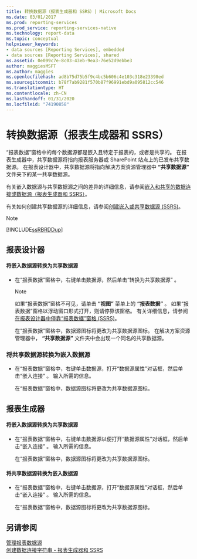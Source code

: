 ```yaml
---
title: 转换数据源（报表生成器和 SSRS）| Microsoft Docs
ms.date: 03/01/2017
ms.prod: reporting-services
ms.prod_service: reporting-services-native
ms.technology: report-data
ms.topic: conceptual
helpviewer_keywords:
- data sources [Reporting Services], embedded
- data sources [Reporting Services], shared
ms.assetid: 0e099c7e-8c03-43eb-9ea3-76e52d9ebbe3
author: maggiesMSFT
ms.author: maggies
ms.openlocfilehash: ad8b75d75b5f9c4bc5b606c4e103c318e23398ed
ms.sourcegitcommit: b78f7ab9281f570b87f96991ebd9a095812cc546
ms.translationtype: HT
ms.contentlocale: zh-CN
ms.lasthandoff: 01/31/2020
ms.locfileid: "74190858"
---
```

# <a name="convert-data-sources-report-builder-and-ssrs"></a>转换数据源（报表生成器和 SSRS）
  “报表数据”窗格中的每个数据源都是嵌入且特定于报表的，或者是共享的。 在报表生成器中，共享数据源将指向报表服务器或 SharePoint 站点上的已发布共享数据源。 在报表设计器中，共享数据源将指向解决方案资源管理器中 **“共享数据源”** 文件夹下的某一共享数据源。  
  
 有关嵌入数据源与共享数据源之间的差异的详细信息，请参阅[嵌入和共享的数据连接或数据源（报表生成器和 SSRS）](https://msdn.microsoft.com/library/f417782c-b85a-4c4d-8a40-839176daba56)。  
  
 有关如何创建共享数据源的详细信息，请参阅[创建嵌入或共享数据源 (SSRS)](https://msdn.microsoft.com/library/b111a8d0-a60d-4c8b-b00a-51644b19c34b)。  
  
> [!NOTE]  
>  [!INCLUDE[ssRBRDDup](../../includes/ssrbrddup-md.md)]  
  
## <a name="report-designer"></a>报表设计器  
  
#### <a name="to-convert-a-data-source-from-embedded-to-shared"></a>将嵌入数据源转换为共享数据源  
  
-   在“报表数据”窗格中，右键单击数据源，然后单击“转换为共享数据源”  。  
  
    > [!NOTE]  
    >  如果“报表数据”窗格不可见，请单击 **“视图”** 菜单上的 **“报表数据”** 。 如果“报表数据”窗格以浮动窗口形式打开，则请停靠该窗格。 有关详细信息，请参阅[在报表设计器中停靠“报表数据”窗格 (SSRS)](../../reporting-services/tools/dock-the-report-data-pane-in-report-designer-ssrs.md)。  
  
     在“报表数据”窗格中，数据源图标将更改为共享数据源图标。 在解决方案资源管理器中， **“共享数据源”** 文件夹中会出现一个同名的共享数据源。  
  
### <a name="to-convert-a-data-source-from-shared-to-embedded"></a>将共享数据源转换为嵌入数据源  
  
-   在“报表数据”窗格中，右键单击数据源，打开“数据源属性”对话框，然后单击“嵌入连接”   。 输入所需的信息。  
  
     在“报表数据”窗格中，数据源图标将更改为共享数据源图标。  
  
## <a name="report-builder"></a>报表生成器  
  
#### <a name="to-convert-a-data-source-from-embedded-to-shared"></a>将嵌入数据源转换为共享数据源  
  
-   在“报表数据”窗格中，右键单击数据源以便打开“数据源属性”对话框，然后单击“嵌入连接”   。 输入所需的信息。  
  
     在“报表数据”窗格中，数据源图标将更改为共享数据源图标。  
  
#### <a name="to-convert-a-data-source-from-shared-to-embedded"></a>将共享数据源转换为嵌入数据源  
  
-   在“报表数据”窗格中，右键单击数据源，打开“数据源属性”对话框，然后单击“嵌入连接”   。 输入所需的信息。  
  
     在“报表数据”窗格中，数据源图标将更改为共享数据源图标。  
  
## <a name="see-also"></a>另请参阅  
 [管理报表数据源](../../reporting-services/report-data/manage-report-data-sources.md)   
 [创建数据连接字符串 - 报表生成器和 SSRS](../../reporting-services/report-data/data-connections-data-sources-and-connection-strings-report-builder-and-ssrs.md)  
  
  
